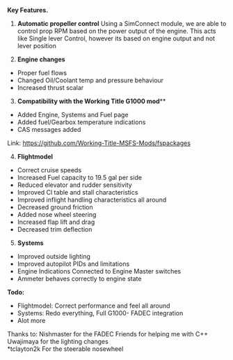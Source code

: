 **Key Features.**

1. **Automatic propeller control** 
Using a SimConnect module, we are able to control prop RPM based on the power output of the engine. This acts like Single lever Control, however its based on engine output and not lever position 

2. **Engine changes** 
* Proper fuel flows 
* Changed Oil/Coolant temp and pressure behaviour
* Increased thrust scalar

3. **Compatibility with the Working Title G1000 mod****
* Added Engine, Systems and Fuel page
* Added fuel/Gearbox temperature indications 
* CAS messages added  

Link:
https://github.com/Working-Title-MSFS-Mods/fspackages
 
4. **Flightmodel**
* Correct cruise speeds
* Increased Fuel capacity to 19.5 gal per side
* Reduced elevator and rudder sensitivity
* Improved Cl table and stall characteristics
* Improved inflight handling characteristics all around
* Decreased ground friction 
* Added nose wheel steering
* Increased flap lift and drag
* Decreased trim deflection

5. **Systems**
* Improved outside lighting
* Improved autopilot PIDs and limitations
* Engine Indications Connected to Engine Master switches
* Ammeter behaves correctly to engine state

**Todo:**
* Flightmodel: Correct performance and feel all around
* Systems: Redo everything, Full G1000- FADEC integration 
* Alot more


Thanks to: 
Nishmaster for the FADEC 
Friends for helping me with C++ 
Uwajimaya for the lighting changes  
*tclayton2k For the steerable nosewheel 
